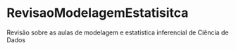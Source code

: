 # RevisaoModelagemEstatisitca
Revisão sobre as aulas de modelagem e estatistica inferencial de Ciência de Dados

